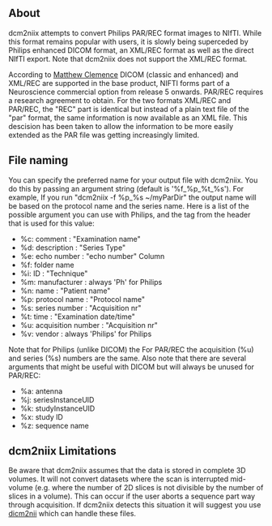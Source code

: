 ## About

dcm2niix attempts to convert Philips PAR/REC format images to NIfTI. While this format remains popular with users, it is slowly being superceded by Philips enhanced DICOM format, an XML/REC format as well as the direct NIfTI export. Note that dcm2niix does not support the XML/REC format.


According to [Matthew Clemence](https://www.nitrc.org/forum/forum.php?thread_id=9319&forum_id=4703) DICOM (classic and enhanced) and XML/REC are supported in the base product, NIFTI forms part of a Neuroscience commercial option from release 5 onwards. PAR/REC requires a research agreement to obtain. For the two formats XML/REC and PAR/REC, the "REC" part is identical but instead of a plain text file of the "par" format, the same information is now available as an XML file. This descision has been taken to allow the information to be more easily extended as the PAR file was getting increasingly limited.

## File naming

You can specify the preferred name for your output file with dcm2niix. You do this by passing an argument string (default is '%f_%p_%t_%s'). For example, If you run "dcm2niix -f %p_%s ~/myParDir" the output name will be based on the protocol name and the series name. Here is a list of the possible argument you can use with Philips, and the tag from the header that is used for this value:

- %c: comment : "Examination name"
- %d: description : "Series Type"
- %e: echo number : "echo number" Column
- %f: folder name
- %i: ID : "Technique"
- %m: manufacturer : always 'Ph' for Philips
- %n: name : "Patient name"
- %p: protocol name : "Protocol name"
- %s: series number : "Acquisition nr"
- %t: time : "Examination date/time"
- %u: acquisition number : "Acquisition nr"
- %v: vendor : always 'Philips' for Philips

Note that for Philips (unlike DICOM) the For PAR/REC the acquisition (%u) and series (%s) numbers are the same. Also note that there are several arguments that might be useful with DICOM but will always be unused for PAR/REC:

 - %a: antenna
 - %j: seriesInstanceUID
 - %k: studyInstanceUID
 - %x: study ID
 - %z: sequence name

## dcm2niix Limitations

Be aware that dcm2niix assumes that the data is stored in complete 3D volumes. It will not convert datasets where the scan is interrupted mid-volume (e.g. where the number of 2D slices is not divisible by the number of slices in a volume). This can occur if the user aborts a sequence part way through acquisition. If dcm2niix detects this situation it will suggest you use [dicm2nii](https://www.mathworks.com/matlabcentral/fileexchange/42997-dicom-to-nifti-converter--nifti-tool-and-viewer) which can handle these files.


